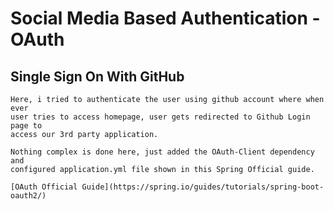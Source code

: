 # Social Media Based Authentication - OAuth
## Single Sign On With GitHub
    Here, i tried to authenticate the user using github account where when ever
    user tries to access homepage, user gets redirected to Github Login page to
    access our 3rd party application.

    Nothing complex is done here, just added the OAuth-Client dependency and
    configured application.yml file shown in this Spring Official guide.

    [OAuth Official Guide](https://spring.io/guides/tutorials/spring-boot-oauth2/)